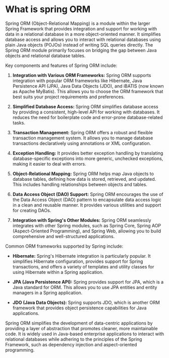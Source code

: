 # What is spring ORM
Spring ORM (Object-Relational Mapping) is a module within the larger Spring Framework that provides integration and support for working with data in a relational database in a more object-oriented manner. It simplifies database access and allows you to interact with relational databases using plain Java objects (POJOs) instead of writing SQL queries directly. The Spring ORM module primarily focuses on bridging the gap between Java objects and relational database tables.

Key components and features of Spring ORM include:

1. **Integration with Various ORM Frameworks:** Spring ORM supports integration with popular ORM frameworks like Hibernate, Java Persistence API (JPA), Java Data Objects (JDO), and iBATIS (now known as Apache MyBatis). This allows you to choose the ORM framework that best suits your project requirements and preferences.

2. **Simplified Database Access:** Spring ORM simplifies database access by providing a consistent, high-level API for working with databases. It reduces the need for boilerplate code and error-prone database-related tasks.

3. **Transaction Management:** Spring ORM offers a robust and flexible transaction management system. It allows you to manage database transactions declaratively using annotations or XML configuration.

4. **Exception Handling:** It provides better exception handling by translating database-specific exceptions into more generic, unchecked exceptions, making it easier to deal with errors.

5. **Object-Relational Mapping:** Spring ORM helps map Java objects to database tables, defining how data is stored, retrieved, and updated. This includes handling relationships between objects and tables.

6. **Data Access Object (DAO) Support:** Spring ORM encourages the use of the Data Access Object (DAO) pattern to encapsulate data access logic in a clean and reusable manner. It provides various utilities and support for creating DAOs.

7. **Integration with Spring's Other Modules:** Spring ORM seamlessly integrates with other Spring modules, such as Spring Core, Spring AOP (Aspect-Oriented Programming), and Spring Web, allowing you to build comprehensive and well-structured applications.

Common ORM frameworks supported by Spring include:

- **Hibernate:** Spring's Hibernate integration is particularly popular. It simplifies Hibernate configuration, provides support for Spring transactions, and offers a variety of templates and utility classes for using Hibernate within a Spring application.

- **JPA (Java Persistence API):** Spring provides support for JPA, which is a Java standard for ORM. This allows you to use JPA entities and entity managers in a Spring application.

- **JDO (Java Data Objects):** Spring supports JDO, which is another ORM framework that provides object persistence capabilities for Java applications.

Spring ORM simplifies the development of data-centric applications by providing a layer of abstraction that promotes cleaner, more maintainable code. It is widely used in Java-based enterprise applications to interact with relational databases while adhering to the principles of the Spring Framework, such as dependency injection and aspect-oriented programming.